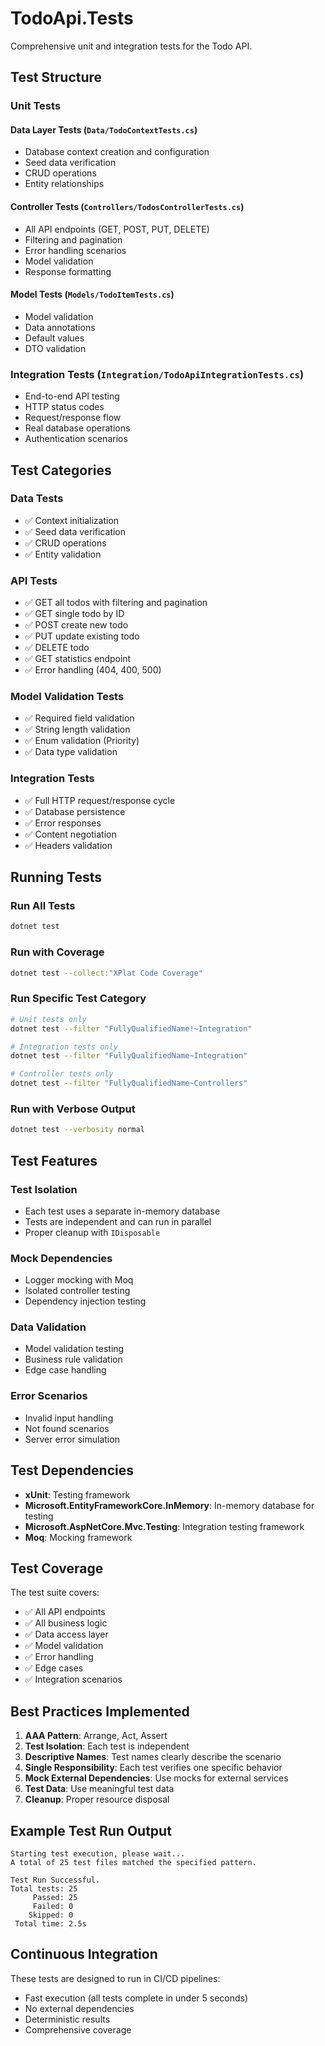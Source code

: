# TodoApi.Tests

Comprehensive unit and integration tests for the Todo API.

## Test Structure

### Unit Tests

#### Data Layer Tests (`Data/TodoContextTests.cs`)

- Database context creation and configuration
- Seed data verification
- CRUD operations
- Entity relationships

#### Controller Tests (`Controllers/TodosControllerTests.cs`)

- All API endpoints (GET, POST, PUT, DELETE)
- Filtering and pagination
- Error handling scenarios
- Model validation
- Response formatting

#### Model Tests (`Models/TodoItemTests.cs`)

- Model validation
- Data annotations
- Default values
- DTO validation

### Integration Tests (`Integration/TodoApiIntegrationTests.cs`)

- End-to-end API testing
- HTTP status codes
- Request/response flow
- Real database operations
- Authentication scenarios

## Test Categories

### Data Tests

- ✅ Context initialization
- ✅ Seed data verification
- ✅ CRUD operations
- ✅ Entity validation

### API Tests

- ✅ GET all todos with filtering and pagination
- ✅ GET single todo by ID
- ✅ POST create new todo
- ✅ PUT update existing todo
- ✅ DELETE todo
- ✅ GET statistics endpoint
- ✅ Error handling (404, 400, 500)

### Model Validation Tests

- ✅ Required field validation
- ✅ String length validation
- ✅ Enum validation (Priority)
- ✅ Data type validation

### Integration Tests

- ✅ Full HTTP request/response cycle
- ✅ Database persistence
- ✅ Error responses
- ✅ Content negotiation
- ✅ Headers validation

## Running Tests

### Run All Tests

```bash
dotnet test
```

### Run with Coverage

```bash
dotnet test --collect:"XPlat Code Coverage"
```

### Run Specific Test Category

```bash
# Unit tests only
dotnet test --filter "FullyQualifiedName!~Integration"

# Integration tests only
dotnet test --filter "FullyQualifiedName~Integration"

# Controller tests only
dotnet test --filter "FullyQualifiedName~Controllers"
```

### Run with Verbose Output

```bash
dotnet test --verbosity normal
```

## Test Features

### Test Isolation

- Each test uses a separate in-memory database
- Tests are independent and can run in parallel
- Proper cleanup with `IDisposable`

### Mock Dependencies

- Logger mocking with Moq
- Isolated controller testing
- Dependency injection testing

### Data Validation

- Model validation testing
- Business rule validation
- Edge case handling

### Error Scenarios

- Invalid input handling
- Not found scenarios
- Server error simulation

## Test Dependencies

- **xUnit**: Testing framework
- **Microsoft.EntityFrameworkCore.InMemory**: In-memory database for testing
- **Microsoft.AspNetCore.Mvc.Testing**: Integration testing framework
- **Moq**: Mocking framework

## Test Coverage

The test suite covers:

- ✅ All API endpoints
- ✅ All business logic
- ✅ Data access layer
- ✅ Model validation
- ✅ Error handling
- ✅ Edge cases
- ✅ Integration scenarios

## Best Practices Implemented

1. **AAA Pattern**: Arrange, Act, Assert
2. **Test Isolation**: Each test is independent
3. **Descriptive Names**: Test names clearly describe the scenario
4. **Single Responsibility**: Each test verifies one specific behavior
5. **Mock External Dependencies**: Use mocks for external services
6. **Test Data**: Use meaningful test data
7. **Cleanup**: Proper resource disposal

## Example Test Run Output

```
Starting test execution, please wait...
A total of 25 test files matched the specified pattern.

Test Run Successful.
Total tests: 25
     Passed: 25
     Failed: 0
    Skipped: 0
 Total time: 2.5s
```

## Continuous Integration

These tests are designed to run in CI/CD pipelines:

- Fast execution (all tests complete in under 5 seconds)
- No external dependencies
- Deterministic results
- Comprehensive coverage
